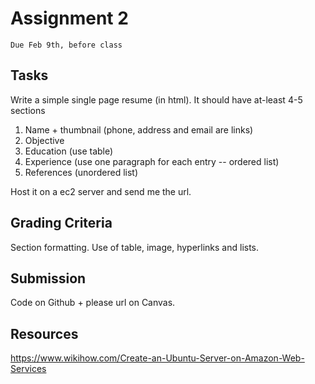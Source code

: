 # Assignment 2
`Due Feb 9th, before class`


## Tasks

Write a simple single page resume (in html). It should have at-least 4-5 sections

1. Name + thumbnail (phone, address and email are links) 
2. Objective 
3. Education (use table) 
4. Experience (use one paragraph for each entry -- ordered list) 
5. References (unordered list)

Host it on a ec2 server and send me the url.

## Grading Criteria

Section formatting. Use of table, image, hyperlinks and lists.


## Submission
Code on Github + please url on Canvas.


## Resources
https://www.wikihow.com/Create-an-Ubuntu-Server-on-Amazon-Web-Services

